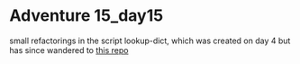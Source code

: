 # Adventure 15_day15

small refactorings in the script lookup-dict, which was created on day 4 but has since wandered to [this repo](https://github.com/r11runner/lookup-dict)
